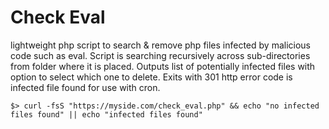 # Check Eval

lightweight php script to search & remove php files infected by malicious code such as eval.
Script is searching recursively across sub-directories from folder where it is placed.
Outputs list of potentially infected files with option to select which one to delete.
Exits with 301 http error code is infected file found for use with cron.

```shell
$> curl -fsS "https://myside.com/check_eval.php" && echo "no infected files found" || echo "infected files found"
```
